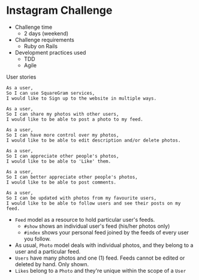 Instagram Challenge
===================

- Challenge time
  - 2 days (weekend)
- Challenge requirements
  - Ruby on Rails
- Development practices used
  - TDD
  - Agile


User stories
```
As a user,
So I can use SquareGram services,
I would like to Sign up to the website in multiple ways.

As a user,
So I can share my photos with other users,
I would like to be able to post a photo to my feed.

As a user,
So I can have more control over my photos,
I would like to be able to edit description and/or delete photos.

As a user,
So I can appreciate other people's photos,
I would like to be able to 'Like' them.

As a user,
So I can better appreciate other people's photos,
I would like to be able to post comments.

As a user,
So I can be updated with photos from my favourite users,
I would like to be able to follow users and see their posts on my feed.
```

* `Feed` model as a resource to hold particular user's feeds.
  * `#show` shows an individual user's feed (his/her photos only)
  * `#index` shows your personal feed joined by the feeds of every user you follow.
* As usual, `Photo` model deals with individual photos, and they belong to a user and a particular feed.
* `Users` have many photos and one (1) feed. Feeds cannot be edited or deleted by hand. Only shown.
* `Likes` belong to a `Photo` and they're unique within the scope of a `User`
